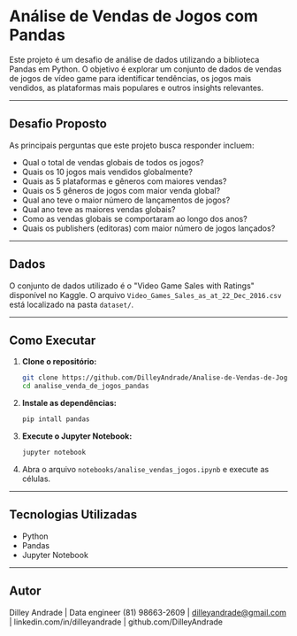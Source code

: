 # Análise de Vendas de Jogos com Pandas

Este projeto é um desafio de análise de dados utilizando a biblioteca Pandas em Python. O objetivo é explorar um conjunto de dados de vendas de jogos de vídeo game para identificar tendências, os jogos mais vendidos, as plataformas mais populares e outros insights relevantes.

---

## Desafio Proposto

As principais perguntas que este projeto busca responder incluem:
- Qual o total de vendas globais de todos os jogos?
- Quais os 10 jogos mais vendidos globalmente?
- Quais as 5 plataformas e gêneros com maiores vendas?
- Quais os 5 gêneros de jogos com maior venda global?
- Qual ano teve o maior número de lançamentos de jogos?
- Qual ano teve as maiores vendas globais?
- Como as vendas globais se comportaram ao longo dos anos?
- Quais os publishers (editoras) com maior número de jogos lançados?

---

## Dados

O conjunto de dados utilizado é o "Video Game Sales with Ratings" disponível no Kaggle. O arquivo `Video_Games_Sales_as_at_22_Dec_2016.csv` está localizado na pasta `dataset/`.

---

## Como Executar

1.  **Clone o repositório:**
    ```bash
    git clone https://github.com/DilleyAndrade/Analise-de-Vendas-de-Jogos.git
    cd analise_venda_de_jogos_pandas
    ```
2.  **Instale as dependências:**
    ```bash
    pip intall pandas
    ```
3.  **Execute o Jupyter Notebook:**
    ```bash
    jupyter notebook
    ```
4.  Abra o arquivo `notebooks/analise_vendas_jogos.ipynb` e execute as células.

---

## Tecnologias Utilizadas

- Python
- Pandas
- Jupyter Notebook

---

## Autor

Dilley Andrade | Data engineer
(81) 98663-2609 | dilleyandrade@gmail.com | linkedin.com/in/dilleyandrade | github.com/DilleyAndrade
